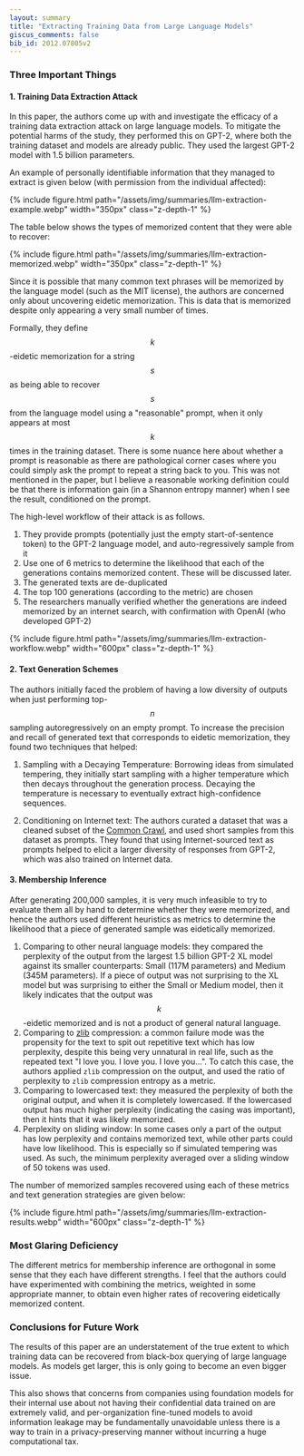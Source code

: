 ```yaml
---
layout: summary
title: "Extracting Training Data from Large Language Models"
giscus_comments: false
bib_id: 2012.07805v2
---
```


### Three Important Things

#### 1. Training Data Extraction Attack
In this paper, the authors come up with and investigate the efficacy of
a training data extraction attack on large language models. To mitigate the
potential harms of the study, they performed this on GPT-2, where both the
training dataset and models are already public. They used the largest GPT-2
model with 1.5 billion parameters.

An example of personally identifiable information that they managed to extract is
given below (with permission from the individual affected):

{% include figure.html 
    path="/assets/img/summaries/llm-extraction-example.webp"
    width="350px"
    class="z-depth-1"
%}

The table below shows the types of memorized content that they were able to recover:

{% include figure.html 
    path="/assets/img/summaries/llm-extraction-memorized.webp"
    width="350px"
    class="z-depth-1"
%}

Since it is possible that many common text phrases will be memorized by the
language model (such as the MIT license), the authors are concerned only about
uncovering eidetic memorization. This is data that is memorized despite only appearing
a very small number of times.

Formally, they define $$k$$-eidetic memorization for a string $$s$$ as being
able to recover $$s$$ from the language model using a "reasonable" prompt, when
it only appears at most $$k$$ times in the training dataset. There is some
nuance here about whether a prompt is reasonable as there are pathological
corner cases where you could simply ask the prompt to repeat a string back to
you. This was not mentioned in the paper, but I believe a reasonable working
definition could be that there is information gain (in a Shannon entropy manner)
when I see the result, conditioned on the prompt.

The high-level workflow of their attack is as follows.
1. They provide prompts (potentially just the empty start-of-sentence token) to the GPT-2 language model,
and auto-regressively sample from it
2. Use one of 6 metrics to determine the likelihood that each of the generations contains memorized content. These
will be discussed later.
3. The generated texts are de-duplicated
4. The top 100 generations (according to the metric) are chosen
5. The researchers manually verified whether the generations are indeed memorized by an internet search,
with confirmation with OpenAI (who developed GPT-2)

{% include figure.html 
    path="/assets/img/summaries/llm-extraction-workflow.webp"
    width="600px"
    class="z-depth-1"
%}

#### 2. Text Generation Schemes
The authors initially faced the problem of having a low diversity of outputs
when just performing top-$$n$$ sampling autoregressively on an empty prompt.  To
increase the precision and recall of generated text that corresponds to eidetic
memorization, they found two techniques that helped:

1. Sampling with a Decaying Temperature: Borrowing ideas from
simulated tempering, they initially start sampling with a higher
temperature which then decays throughout the generation process. Decaying the
temperature is necessary to eventually extract high-confidence sequences.

2. Conditioning on Internet text: The authors curated a dataset that was a cleaned subset of the
[Common Crawl](https://commoncrawl.org/), and used short samples from this dataset as prompts.
They found that using Internet-sourced text as prompts helped to elicit a larger
diversity of responses from GPT-2, which was also trained on Internet data.

#### 3. Membership Inference
After generating 200,000 samples, it is very much infeasible to try to evaluate
them all by hand to determine whether they were memorized, and hence the authors used
different heuristics as metrics to determine the likelihood that a piece of generated
sample was eidetically memorized.

1. Comparing to other neural language models: they compared the perplexity of the
output from the largest 1.5 billion GPT-2 XL model against its smaller counterparts:
Small (117M parameters) and Medium (345M parameters). If a piece of output was not
surprising to the XL model but was surprising to either the Small or Medium model,
then it likely indicates that the output was $$k$$-eidetic memorized and is not
a product of general natural language.
2. Comparing to [zlib](https://www.zlib.net/) compression: a common failure
mode was the propensity for the text to spit out repetitive text which has
low perplexity, despite this being very unnatural in real life, such as
the repeated text "I love you. I love you. I love you...". To catch this
case, the authors applied `zlib` compression on the output, and used
the ratio of perplexity to `zlib` compression entropy as a metric.
3. Comparing to lowercased text: they measured the perplexity of
both the original output, and when it is completely lowercased.
If the lowercased output has much higher perplexity (indicating the casing was
important), then it hints that it was likely memorized.
4. Perplexity on sliding window: In some cases only a part of the output
has low perplexity and contains memorized text, while other parts could
have low likelihood. This is especially so if simulated tempering was used. As
such, the minimum perplexity averaged over a sliding window of 50 tokens was used.

The number of memorized samples recovered using each of these metrics and text
generation strategies are given below:

{% include figure.html 
    path="/assets/img/summaries/llm-extraction-results.webp"
    width="600px"
    class="z-depth-1"
%}

### Most Glaring Deficiency
The different metrics for membership inference are orthogonal in some sense
that they each have different strengths. I feel that the authors could have
experimented with combining the metrics, weighted in some appropriate manner,
to obtain even higher rates of recovering eidetically memorized content.

### Conclusions for Future Work
The results of this paper are an understatement of the true extent to which
training data can be recovered from black-box querying of large language models.
As models get larger, this is only going to become an even bigger issue. 

This also shows that concerns from companies using foundation models for their
internal use about not having their confidential data trained on are extremely
valid, and per-organization fine-tuned models to avoid information leakage may
be fundamentally unavoidable unless there is a way to train in a
privacy-preserving manner without incurring a huge computational tax.